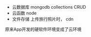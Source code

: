 - 云数据库
    mongodb collections
    CRUD
- 云函数
    node 
- 文件存储
    上传旅行照片时， cdn

原来App开发的硬软件环境变成了云环境
